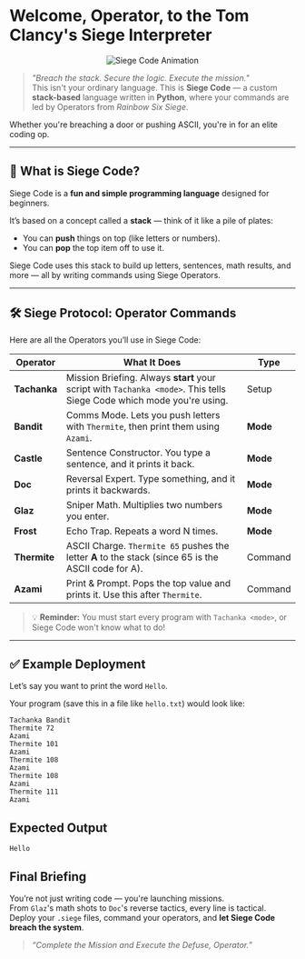 #  Welcome, Operator, to the **Tom Clancy's Siege Interpreter** 

<p align="center">
  <img src="assets/Rainbow.gif" alt="Siege Code Animation" />
</p>

>  *"Breach the stack. Secure the logic. Execute the mission."*  
> This isn't your ordinary language. This is **Siege Code** — a custom **stack-based** language written in **Python**, where your commands are led by Operators from *Rainbow Six Siege*. 

Whether you're breaching a door or pushing ASCII, you're in for an elite coding op.

---

## 🧠 What is Siege Code?

Siege Code is a **fun and simple programming language** designed for beginners.

It’s based on a concept called a **stack** — think of it like a pile of plates:
- You can **push** things on top (like letters or numbers).
- You can **pop** the top item off to use it.

Siege Code uses this stack to build up letters, sentences, math results, and more — all by writing commands using Siege Operators.

---

## 🛠️ Siege Protocol: **Operator Commands**

Here are all the Operators you’ll use in Siege Code:

| **Operator** | **What It Does** | **Type** |
|--------------|------------------|----------|
| **Tachanka** | Mission Briefing. Always **start** your script with `Tachanka <mode>`. This tells Siege Code which mode you're using. | Setup |
| **Bandit**   | Comms Mode. Lets you push letters with `Thermite`, then print them using `Azami`. | **Mode** |
| **Castle**   | Sentence Constructor. You type a sentence, and it prints it back. | **Mode** |
| **Doc**      | Reversal Expert. Type something, and it prints it backwards. | **Mode** |
| **Glaz**     | Sniper Math. Multiplies two numbers you enter. | **Mode** |
| **Frost**    | Echo Trap. Repeats a word N times. | **Mode** |
| **Thermite** | ASCII Charge. `Thermite 65` pushes the letter **A** to the stack (since 65 is the ASCII code for A). | Command |
| **Azami**    | Print & Prompt. Pops the top value and prints it. Use this after `Thermite`. | Command |

> 💡 **Reminder:** You must start every program with `Tachanka <mode>`, or Siege Code won't know what to do!

---

## ✅ Example Deployment

Let’s say you want to print the word `Hello`.

Your program (save this in a file like `hello.txt`) would look like:

```text
Tachanka Bandit
Thermite 72
Azami
Thermite 101
Azami
Thermite 108
Azami
Thermite 108
Azami
Thermite 111
Azami

 ```

## Expected Output 

```
Hello

```

##  Final Briefing

You’re not just writing code — you're launching missions.  
From `Glaz`'s math shots to `Doc`'s reverse tactics, every line is tactical.  
Deploy your `.siege` files, command your operators, and **let Siege Code breach the system**. 

>  *“Complete the Mission and Execute the Defuse, Operator.”*
